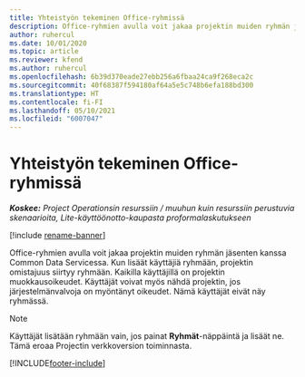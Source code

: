 ```yaml
---
title: Yhteistyön tekeminen Office-ryhmissä
description: Office-ryhmien avulla voit jakaa projektin muiden ryhmän jäsenten kanssa Common Data Servicessa.
author: ruhercul
ms.date: 10/01/2020
ms.topic: article
ms.reviewer: kfend
ms.author: ruhercul
ms.openlocfilehash: 6b39d370eade27ebb256a6fbaa24ca9f268eca2c
ms.sourcegitcommit: 40f68387f594180af64a5e5c748b6efa188bd300
ms.translationtype: HT
ms.contentlocale: fi-FI
ms.lasthandoff: 05/10/2021
ms.locfileid: "6007047"
---
```

# <a name="collaboration-with-office-groups"></a>Yhteistyön tekeminen Office-ryhmissä

_**Koskee:** Project Operationsin resurssiin / muuhun kuin resurssiin perustuvia skenaarioita, Lite-käyttöönotto-kaupasta proformalaskutukseen_

[!include [rename-banner](~/includes/cc-data-platform-banner.md)]

Office-ryhmien avulla voit jakaa projektin muiden ryhmän jäsenten kanssa Common Data Servicessa. Kun lisäät käyttäjiä ryhmään, projektin omistajuus siirtyy ryhmään. Kaikilla käyttäjillä on projektin muokkausoikeudet. Käyttäjät voivat myös nähdä projektin, jos järjestelmänvalvoja on myöntänyt oikeudet. Nämä käyttäjät eivät näy ryhmässä.

> [!NOTE] 
> Käyttäjät lisätään ryhmään vain, jos painat **Ryhmät**-näppäintä ja lisäät ne. Tämä eroaa Projectin verkkoversion toiminnasta. 



[!INCLUDE[footer-include](../includes/footer-banner.md)]